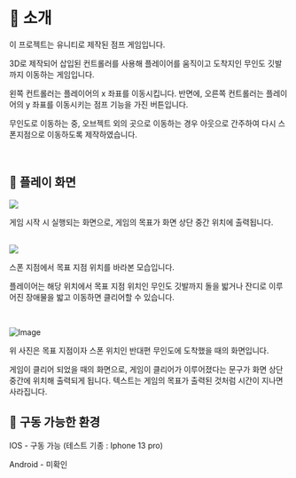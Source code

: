 # 📝 소개

이 프로젝트는 유니티로 제작된 점프 게임입니다.

3D로 제작되어 삽입된 컨트롤러를 사용해 플레이어를 움직이고 도착지인 무인도 깃발까지 이동하는 게임입니다.

왼쪽 컨트롤러는 플레이어의 x 좌표를 이동시킵니다. 반면에, 오른쪽 컨트롤러는 플레이어의 y 좌표를 이동시키는 점프 기능을 가진 버튼입니다.

무인도로 이동하는 중, 오브젝트 외의 곳으로 이동하는 경우 아웃으로 간주하여 다시 스폰지점으로 이동하도록 제작하였습니다.

<br>

## 📱 플레이 화면

<img src="https://github.com/user-attachments/assets/65d14c51-4d8a-4cb8-9a32-382cccbffc82">

게임 시작 시 실행되는 화면으로, 게임의 목표가 화면 상단 중간 위치에 출력됩니다.

<br>

<img src="https://github.com/user-attachments/assets/face7200-7768-4a84-a0d9-e34b159ef69a">

스폰 지점에서 목표 지점 위치를 바라본 모습입니다.

플레이어는 해당 위치에서 목표 지점 위치인 무인도 깃발까지 돌을 밟거나 잔디로 이루어진 장애물을 밟고 이동하면 클리어할 수 있습니다.

<br>

![Image](https://github.com/user-attachments/assets/7efbe979-f69f-4f1e-8b44-b81ab4bb45f8)

위 사진은 목표 지점이자 스폰 위치인 반대편 무인도에 도착했을 때의 화면입니다.

게임이 클리어 되었을 때의 화면으로, 게임이 클리어가 이루어졌다는 문구가 화면 상단 중간에 위치해 출력되게 됩니다. 텍스트는 게임의 목표가 출력된 것처럼 시간이 지나면 사라집니다.

## 📁 구동 가능한 환경

IOS - 구동 가능 (테스트 기종 : Iphone 13 pro)

Android - 미확인
